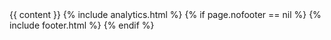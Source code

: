 <!DOCTYPE html>
<html lang="en">
<head>
  <script type="text/javascript">
         var path = location.pathname.replace(/^\/(.*)\/$/g, '$1');
         var redirects = {
           'faq': '/faq/introduction',
           'faq/#advanced': '/faq/advanced',
           'faq/#basic': '/faq/basic',
           'faq/#introdcution': '/faq/introduction',
           'intro': '/intro/welcome',
           'intro/#customizing': '/intro/appdev',
           'intro/#explore': '/intro/explore',
           'intro/#howworks': '/intro/howworks',
           'intro/#next': '/intro/next',
           'intro/#welcome': '/intro/welcome',
           'tutorials/videos': '/tutorials/videos/welcome',
           'tutorials/videos/#advancedtutorial': '/tutorials/videos/advancedtutorial',
           'tutorials/videos/#basictutorial': '/tutorials/videos/basictutorial',
           'tutorials/videos/#developertutorial': '/tutorials/videos/developertutorial',
           'tutorials/videos/#intro': '/tutorials/videos/intro',
           'tutorials/videos/#walkthrough': '/tutorials/videos/walkthrough',
           'tutorials/videos/#welcome': '/tutorials/videos/welcome',
           'tutorials/walkthroughs': '/tutorials/walkthroughs/eventmanager',
           'tutorials/walkthroughs/#moviemanager': '/tutorials/walkthroughs/moviemanager',
           'tutorials/walkthroughs/#servicetracker': '/tutorials/walkthroughs/servicetracker',
           'userguide': '/userguide/introduction',
           'userguide/#actions': '/userguide/actions',
           'userguide/#docker': '/userguide/docker',
           'userguide/#forms': '/userguide/forms',
           'userguide/#groups': '/userguide/groups',
           'userguide/#introduction': '/userguide/introduction',
           'userguide/#projects': '/userguide/projects',
           'userguide/#submissions': '/userguide/submissions',
           'userguide/#teams': '/userguide/teams',
           'userguide/#project-templates': '/userguide/project-templates',
           'userguide/#env': '/userguide/environment-switcher',
           'userguide/#existing-resource-fields': '/userguide/existing-resource-fields',
           'userguide/#form-components': '/userguide/form-components',
           'userguide/#layout-components': '/userguide/layout-components',
           'userguide/#roles-and-permissions': '/userguide/roles-and-permissions',
           'integrations': '/developer/integrations/start',
           'integrations/#linkedin': '/integrations/oauth/#linkedin',
           'intro/#deployapp': '/intro/customizing/#deployapp',
           'intro/#modifyapp': '/intro/customizing/#modifyapp',
           'intro/#updatingform': '/intro/customizing/#updatingform',
           'intro/#api': '/intro/explore/#api',
           'intro/#data': '/intro/explore/#data',
           'intro/#forms': '/intro/explore/#forms',
           'intro/#preview': '/intro/explore/#preview',
           'intro/#resources': '/intro/explore/#resources',
           'intro/#actions': '/intro/howworks/#actions',
           'intro/#dynamicrender': '/intro/howworks/#dynamicrender',
           'intro/#formembeds': '/intro/howworks/#formembeds',
           'intro/#restapi': '/intro/howworks/#restapi',
           'tutorials/videos/#part2': '/tutorials/videos/developertutorial/#part2',
           'tutorials/videos/#part3': '/tutorials/videos/developertutorial/#part3',
           'tutorials/videos/#dynamicRole': '/tutorials/videos/advancedtutorial/#dynamicRole',
           'tutorials/videos/#nested-resource': '/tutorials/videos/basictutorial/#nested-resource',
           'tutorials/videos/#oauth': '/tutorials/videos/advancedtutorial/#oauth',
           'tutorials/videos/#resourceAccess': '/tutorials/videos/advancedtutorial/#resourceAccess',
           'tutorials/videos/#rolespermissions': '/tutorials/videos/basictutorial/#rolespermissions',
           'tutorials/videos/#s3': '/tutorials/videos/advancedtutorial/#s3',
           'tutorials/videos/#user-table': '/tutorials/videos/basictutorial/#user-table',
           'tutorials/walkthroughs/#actions': '/tutorials/walkthroughs/servicetracker/#actions',
           'tutorials/walkthroughs/#application-create': '/tutorials/walkthroughs/servicetracker/#application-create',
           'tutorials/walkthroughs/#app-resources': '/tutorials/walkthroughs/servicetracker/#app-resources',
           'tutorials/walkthroughs/#code': '/tutorials/walkthroughs/servicetracker/#code',
           'tutorials/walkthroughs/#configuration': '/tutorials/walkthroughs/servicetracker/#configuration',
           'tutorials/walkthroughs/#create-project': '/tutorials/walkthroughs/servicetracker/#create-project',
           'tutorials/walkthroughs/#dependencies': '/tutorials/walkthroughs/servicetracker/#dependencies',
           'tutorials/walkthroughs/#formio-init': '/tutorials/walkthroughs/servicetracker/#formio-init',
           'tutorials/walkthroughs/#intro': '/tutorials/walkthroughs/servicetracker/#intro',
           'tutorials/walkthroughs/#resource-registration': '/tutorials/walkthroughs/servicetracker/#resource-registration',
           'tutorials/walkthroughs/#resources': '/tutorials/walkthroughs/servicetracker/#resources',
           'tutorials/walkthroughs/#restructure': '/tutorials/walkthroughs/servicetracker/#restructure',
           'tutorials/walkthroughs/#setup': '/tutorials/walkthroughs/servicetracker/#setup',
           'tutorials/walkthroughs/#structure': '/tutorials/walkthroughs/servicetracker/#structure',
           'tutorials/walkthroughs/#user-auth': '/tutorials/walkthroughs/servicetracker/#user-auth',
           'tutorials/walkthroughs/#users': '/tutorials/walkthroughs/servicetracker/#users',
           'userguide/#cutomer-applications': '/userguide/introduction/#cutomer-applications',
           'userguide/#user-portal-page': '/userguide/introduction/#user-portal-page',
           'userguide/#action-authentication': '/userguide/actions/#action-authentication',
           'userguide/#action-email': '/userguide/actions/#action-email',
           'userguide/#action-jira': '/userguide/actions/#action-jira',
           'userguide/#action-oauth': '/userguide/actions/#action-oauth',
           'userguide/#action-office365-calendar': '/userguide/actions/#action-office365-calendar',
           'userguide/#action-office365-contact': '/userguide/actions/#action-office365-contact',
           'userguide/#action-role-assignment': '/userguide/actions/#action-role-assignment',
           'userguide/#action-sql': '/userguide/actions/#action-sql',
           'userguide/#action-sqlconnector': '/userguide/actions/#action-sqlconnector',
           'userguide/#action-webhook': '/userguide/actions/#action-webhook',
           'userguide/#adding-action': '/userguide/actions/#adding-action',
           'userguide/#docker-deploy': '/userguide/docker/#docker-deploy',
           'userguide/#docker-dns': '/userguide/docker/#docker-dns',
           'userguide/#docker-explore': '/userguide/docker/#docker-explore',
           'userguide/#docker-installation': '/userguide/docker/#docker-installation',
           'userguide/#docker-paas': '/userguide/docker/#docker-paas',
           'userguide/#docker-server': '/userguide/docker/#docker-server',
           'userguide/#docker-variables': '/userguide/docker/#docker-variables',
           'userguide/#radio': '/userguide/form-components/#radio',
           'userguide/#add-form-component': '/userguide/form-components/#add-form-component',
           'userguide/#address': '/userguide/form-components/#address',
           'userguide/#checkbox': '/userguide/form-components/#checkbox',
           'userguide/#component-api': '/userguide/form-components/#component-api',
           'userguide/#content-component': '/userguide/layout-components/#content-component',
           'userguide/#currency': '/userguide/form-components/#currency',
           'userguide/#datetime': '/userguide/form-components/#datetime',
           'userguide/#edit-form-component': '/userguide/form-components/#edit-form-component',
           'userguide/#email': '/userguide/form-components/#email',
           'userguide/#file': '/userguide/data-components/#file',
           'userguide/#page': '/userguide/data-components/#page',
           'userguide/#identity': '/userguide/file-components/#identity',
           'userguide/#api': '/userguide/data-components/#api',
           'userguide/#html-element-component': '/userguide/layout-components/#html-element-component',
           'userguide/#number': '/userguide/form-components/#number',
           'userguide/#password': '/userguide/form-components/#password',
           'userguide/#phonenumber': '/userguide/form-components/#phonenumber',
           'userguide/#resource': '/userguide/form-components/#resource',
           'userguide/#select': '/userguide/form-components/#select',
           'userguide/#selectboxes': '/userguide/form-components/#selectboxes',
           'userguide/#signature': '/userguide/form-components/#signature',
           'userguide/#textarea': '/userguide/form-components/#textarea',
           'userguide/#textfield': '/userguide/form-components/#textfield',
           'userguide/#copy-form': '/userguide/forms/#copy-form',
           'userguide/#delete-form': '/userguide/forms/#delete-form',
           'userguide/#edit-form': '/userguide/forms/#edit-form',
           'userguide/#new-form': '/userguide/forms/#new-form',
           'userguide/#assigning-group-access': '/userguide/groups/#assigning-group-access',
           'userguide/#making-groupusers': '/userguide/groups/#making-groupusers',
           'userguide/#making-publicusers': '/userguide/groups/#making-publicusers',
           'userguide/#group-structure': '/userguide/groups/#group-structure',
           'userguide/#columns': '/userguide/layout-components/#columns',
           'userguide/#data-grid': '/userguide/layout-components/#data-grid',
           'userguide/#fieldset': '/userguide/layout-components/#fieldset',
           'userguide/#panels': '/userguide/layout-components/#panels',
           'userguide/#table': '/userguide/layout-components/#table',
           'userguide/#well': '/userguide/layout-components/#well',
           'userguide/#new-project': '/userguide/projects/#new-project',
           'userguide/#project-dashboard': '/userguide/projects/#project-dashboard',
           'userguide/#settings-project': '/userguide/projects/#settings-project',
           'userguide/#permissions': '/userguide/roles-and-permissions/#permissions',
           'userguide/#role-assignment': '/userguide/roles-and-permissions/#role-assignment',
           'userguide/#roles': '/userguide/roles-and-permissions/#roles',
           'userguide/#submissionpermissions': '/userguide/roles-and-permissions/#submissionpermissions',
           'userguide/#exporting-submissions': '/userguide/submissions/#exporting-submissions',
           'userguide/#view-submissions': '/userguide/submissions/#view-submissions',
           'userguide/#adding-accounts-team': '/userguide/teams/#adding-accounts-team',
           'userguide/#assigning-teams-project': '/userguide/teams/#assigning-teams-project',
           'userguide/#create-team': '/userguide/teams/#create-team',
           'userguide/#template-previews': '/userguide/project-templates/#template-previews',
           'userguide/#hidden':'/userguide/data-components/#hidden',
           'userguide/#container':'/userguide/data-components/#container',
           'userguide/#datagrid':'/userguide/data-components/#datagrid',
           'userguide/#editgrid':'/userguide/data-components/#editgrid',
           'developer/info/welcome': '/developer/welcome',
           'developer/info/angular': '/developer/frameworks/#angular',
           'developer/info/offline': '/developer/offline',
           'developer/info/emaillogin': '/integrations/emaillogin',
           'developer/info/sso': '/integrations/sso/',
           'developer/info/auth0': '/integrations/auth0',
           'developer/info/react': '/developer/frameworks/#react',
           'developer/info/cordova': '/developer/cordova',
           'developer/info/middleware': '/developer/middleware',
           'developer/info/lambda': '/developer/lambda/',
           'developer/info/node-library': '/developer/libraries/#node',
           'developer/api/postman': '/developer/api/',
           'developer/integrations/start': '/integrations/start',
           'developer/integrations/email': '/integrations/email',
           'developer/integrations/filestorage': '/integrations/filestorage',
           'developer/integrations/oauth': '/integrations/oauth',
           'developer/integrations/office365': '/integrations/office365',
           'developer/integrations/hubspot': '/integrations/hubspot',
           'developer/integrations/googledrive': '/integrations/googledrive',
           'developer/libraries/javascript': '/developer/frameworks/#javascript',
           'developer/libraries/angular2': '/developer/frameworks/#angular',
           'developer/libraries/angular': '/developer/frameworks/#angularjs',
           'developer/libraries/react': '/developer/frameworks/#react',
           'developer/libraries/cli': '/developer/libraries/#cli',
           'developer/libraries/node': '/developer/libraries/#node',
           'developer/libraries/php': '/developer/libraries/#php',
           'developer/libraries/viewer': '/developer/libraries/#viewer',
           'developer/api/postman.': '/developer/api',
           'developer/api/#postman': '/developer/api',
           'developer/deployments': '/tutorials/deployment/aws',
           'developer/deployments/#aws': '/tutorials/deployment/aws',
           'developer/deployments/#bluemix': '/tutorials/deployments/bluemix',
           'developer/info/#cordova': '/developer/cordova',
           'developer/info/#angular': '/developer/frameworks/#angular',
           'developer/info/#auth0': '/integrations/auth0',
           'developer/info/#bootstrap': '/developer/libraries/#cli',
           'developer/info/#emaillogin': '/integrations/emaillogin',
           'developer/info/#lambda': '/developer/lambda',
           'developer/info/#middleware': '/developer/middleware',
           'developer/info/#node-library': '/developer/libraries/#node',
           'developer/info/#offline': '/developer/offline',
           'developer/info/#react': '/developer/frameworks/#react',
           'developer/info/#welcome': '/developer/welcome',
           'developer/integrations': '/integrations/start',
           'developer/integrations/#email': '/integrations/email',
           'developer/integrations/#filestorage': '/integrations/filestorage',
           'developer/integrations/#google-drive': '/integrations/google-drive',
           'developer/integrations/#hubspot': '/integrations/hubspot',
           'developer/integrations/#oauth': '/integrations/oauth',
           'developer/integrations/#office365': '/integrations/office365',
           'developer/integrations/#start': '/integrations/start',
           'developer/api/#formio-account': '/developer/api',
           'developer/api/#project-user': '/developer/api',
           'developer/api/#create': '/developer/api',
           'developer/api/#delete': '/developer/api',
           'developer/api/#index': '/developer/api',
           'developer/api/#read': '/developer/api',
           'developer/api/#update': '/developer/api',
           'developer/deployments/aws': '/tutorials/deployment/aws',
           'developer/deployments/bluemix': '/tutorials/deployment/bluemix',
           'developer/deployments/#aws-auth': '/tutorials/deployment/aws/#aws-auth',
           'developer/deployments/#aws-beanstalk': '/tutorials/deployment/aws/#aws-beanstalk',
           'developer/deployments/#aws-config': '/tutorials/deployment/aws/#aws-route',
           'developer/deployments/#aws-prerequisites': '/tutorials/deployment/aws/#aws-prerequisites',
           'developer/deployments/#bluemix-app': '/tutorials/deployment/bluemix/#bluemix-app',
           'developer/deployments/#bluemix-docker': '/tutorials/deployment/bluemix/#bluemix-docker',
           'developer/info/bootstrap': '/integrations/oauth/#twitter',
           'developer/info/#conditional-fields': '/developer/info',
           'developer/info/#form-translation': '/developer/frameworks/#angular',
           'developer/info/#formio-delete': '/developer/frameworks/#angular',
           'developer/info/#formio-directive': '/developer/frameworks/#angular',
           'developer/info/#formio-events': '/developer/frameworks/#angular',
           'developer/info/#formio-module': '/developer/frameworks/#angular',
           'developer/info/#formio-submissions': '/developer/frameworks/#angular',
           'developer/info/#styling-angular-forms': '/developer/frameworks/#angular',
           'developer/info/#auth0-app': '/integrations/auth0/#auth0-app',
           'developer/info/#auth0-code': '/integrations/auth0/#auth0-code',
           'developer/info/#auth0-rules': '/integrations/auth0/#auth0-rules',
           'developer/info/#cordova-compile': '/developer/cordova/#cordova-compile',
           'developer/info/#cordova-install': '/developer/cordova/#cordova-install',
           'developer/info/#cordova-plugins': '/developer/cordova/#cordova-plugins',
           'developer/info/#cordova-prepare': '/developer/cordova/#cordova-prepare',
           'developer/info/#cli': '/developer/middleware/#cli',
           'developer/info/#nodejs': '/developer/middleware/#nodejs',
           'developer/info/#react-module': '/developer/frameworks/#react',
           'developer/info/#react-usage': '/developer/frameworks/#react',
           'developer/integrations/#gmail': '/integrations/email/#smtp',
           'developer/integrations/#kickbox': '/integrations/email/#kickbox',
           'developer/integrations/#mailgun': '/integrations/email/#mailgun',
           'developer/integrations/#mandrill': '/integrations/email/#mandrill',
           'developer/integrations/#sendgrid': '/integrations/email/#sendgrid',
           'developer/integrations/#url': '/integrations/filestorage/#url',
           'developer/integrations/#dropbox-storage': '/integrations/filestorage/#dropbox-storage',
           'developer/integrations/#s3': '/integrations/filestorage/#s3',
           'developer/integrations/#google-api-setting': '/integrations/google-drive/#google-api-setting',
           'developer/integrations/#google-oauthclient': '/integrations/google-drive/#google-oauthclient',
           'developer/integrations/#google-refreshtoken': '/integrations/google-drive/#google-refreshtoken',
           'developer/integrations/#google-sheet': '/integrations/google-drive/#google-sheet',
           'developer/integrations/#hubspot-action': '/integrations/hubspot/#hubspot-action',
           'developer/integrations/#hubspot-apikey': '/integrations/hubspot/#hubspot-apikey',
           'developer/integrations/#hubspot-mappings': '/integrations/hubspot/#hubspot-mappings',
           'developer/integrations/#github': '/integrations/oauth/#github',
           'developer/integrations/#action': '/integrations/oauth/#action',
           'developer/integrations/#button': '/integrations/oauth/#button',
           'developer/integrations/#dropbox-oauth': '/integrations/oauth/#dropbox-oauth',
           'developer/integrations/#facebook': '/integrations/oauth/#facebook',
           'developer/integrations/#google': '/integrations/oauth/#google',
           'developer/integrations/#linkform': '/integrations/oauth/#linkform',
           'developer/integrations/#msoffice365': '/integrations/oauth/#msoffice365',
           'developer/integrations/#settings': '/integrations/oauth/#settings',
           'developer/integrations/#twitter': '/integrations/oauth/#twitter'
         }
         if (location.hash) {
           path += '/' + location.hash;
         }
         if (redirects[path]) {
           window.location = '{{ site.baseUrl }}' + redirects[path];
         }
  </script>
  <meta charset="utf-8">
  <meta http-equiv="X-UA-Compatible" content="IE=edge">
  <meta name="viewport" content="width=device-width, initial-scale=1">
  <!-- The above 3 meta tags *must* come first in the head; any other head content must come *after* these tags -->
  <title>{{ site.title }} | {{ page.title | strip_html }}</title>
  <link rel="stylesheet" href="{{ site.baseUrl }}/assets/index.css">

  <!-- Favicons -->
  <link rel="apple-touch-icon" sizes="57x57" href="{{ site.baseUrl }}/assets/favicons/favicon-xooa.png">
  <link rel="apple-touch-icon" sizes="60x60" href="{{ site.baseUrl }}/assets/favicons/favicon-xooa.png">
  <link rel="apple-touch-icon" sizes="72x72" href="{{ site.baseUrl }}/assets/favicons/favicon-xooa.png">
  <link rel="apple-touch-icon" sizes="76x76" href="{{ site.baseUrl }}/assets/favicons/favicon-xooa.png">
  <link rel="apple-touch-icon" sizes="114x114" href="{{ site.baseUrl }}/assets/favicons/favicon-xooa.png">
  <link rel="apple-touch-icon" sizes="120x120" href="{{ site.baseUrl }}/assets/favicons/favicon-xooa.png">
  <link rel="apple-touch-icon" sizes="144x144" href="{{ site.baseUrl }}/assets/favicons/favicon-xooa.png">
  <link rel="apple-touch-icon" sizes="152x152" href="{{ site.baseUrl }}/assets/favicons/favicon-xooa.png">
  <link rel="apple-touch-icon" sizes="180x180" href="{{ site.baseUrl }}/assets/favicons/favicon-xooa.png">
  <link rel="icon" type="image/png" href="{{ site.baseUrl }}/assets/favicons/favicon-xooa.png" sizes="32x32">
  <link rel="icon" type="image/png" href="{{ site.baseUrl }}/assets/favicons/favicon-xooa.png" sizes="192x192">
  <link rel="icon" type="image/png" href="{{ site.baseUrl }}/assets/favicons/favicon-xooa.png" sizes="96x96">
  <link rel="icon" type="image/png" href="{{ site.baseUrl }}/assets/favicons/favicon-xooa.png" sizes="16x16">
  <link rel="manifest" href="{{ site.baseUrl }}/assets/favicons/manifest.json">
  <meta name="msapplication-TileColor" content="#da532c">
  <meta name="msapplication-TileImage" content="{{ site.baseUrl }}/assets/favicons/favicon-xooa.png">
  <meta name="theme-color" content="#ffffff">
</head>
<body{% if page.app %} ng-app='{{ page.app }}'{% endif %}{% if page.controller %} ng-controller='{{ page.controller }}'{% endif %}>
    {{ content }}
    {% include analytics.html %}
    {% if page.nofooter == nil %}
        {% include footer.html %}
    {% endif %}
    <script src="{{ site.baseUrl }}/assets/index.min.js"></script>
</body>
</html>
